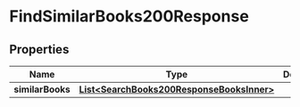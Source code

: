 

# FindSimilarBooks200Response

## Properties

Name | Type | Description | Notes
------------ | ------------- | ------------- | -------------
**similarBooks** | [**List&lt;SearchBooks200ResponseBooksInner&gt;**](SearchBooks200ResponseBooksInner.md) |  |  [optional]




